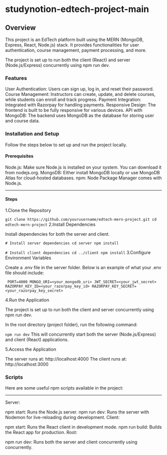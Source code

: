 # studynotion-edtech-project-main
## Overview
This project is an EdTech platform built using the MERN (MongoDB, Express, React, Node.js) stack. It provides functionalities for user authentication, course management, payment processing, and more.

The project is set up to run both the client (React) and server (Node.js/Express) concurrently using npm run dev.
### Features
User Authentication: Users can sign up, log in, and reset their password.
Course Management: Instructors can create, update, and delete courses, while students can enroll and track progress.
Payment Integration: Integrated with Razorpay for handling payments.
Responsive Design: The frontend is built to be fully responsive for various devices.
API with MongoDB: The backend uses MongoDB as the database for storing user and course data.

### Installation and Setup
Follow the steps below to set up and run the project locally.

#### Prerequisites
Node.js: Make sure Node.js is installed on your system. You can download it from nodejs.org.
MongoDB: Either install MongoDB locally or use MongoDB Atlas for cloud-hosted databases.
npm: Node Package Manager comes with Node.js.
______
#### Steps
1.Clone the Repository


`git clone https://github.com/yourusername/edtech-mern-project.git
cd edtech-mern-project`
2.Install Dependencies

Install dependencies for both the server and client.


`# Install server dependencies
cd server
npm install`

`# Install client dependencies
cd ../client
npm install`
3.Configure Environment Variables

Create a .env file in the server folder. Below is an example of what your .env file should include:

`
PORT=4000
MONGO_URI=<your_mongodb_uri>
JWT_SECRET=<your_jwt_secret>
RAZORPAY_KEY_ID=<your_razorpay_key_id>
RAZORPAY_KEY_SECRET=<your_razorpay_key_secret>`

4.Run the Application

The project is set up to run both the client and server concurrently using npm run dev.

In the root directory (project folder), run the following command:


`npm run dev`
This will concurrently start both the server (Node.js/Express) and client (React) applications.

5.Access the Application

The server runs at: http://localhost:4000
The client runs at: http://localhost:3000
### Scripts
Here are some useful npm scripts available in the project:
________
Server:

npm start: Runs the Node.js server.
npm run dev: Runs the server with Nodemon for live-reloading during development.
Client:

npm start: Runs the React client in development mode.
npm run build: Builds the React app for production.
Root:

npm run dev: Runs both the server and client concurrently using concurrently.
